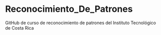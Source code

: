 # Reconocimiento_De_Patrones
GitHub de curso de reconocimiento de patrones del Instituto Tecnológico de Costa Rica
